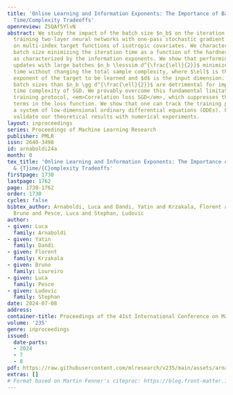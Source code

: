 ```yaml
---
title: 'Online Learning and Information Exponents: The Importance of Batch size &
  Time/Complexity Tradeoffs'
openreview: ZSQAf5YlvN
abstract: We study the impact of the batch size $n_b$ on the iteration time $T$ of
  training two-layer neural networks with one-pass stochastic gradient descent (SGD)
  on multi-index target functions of isotropic covariates. We characterize the optimal
  batch size minimizing the iteration time as a function of the hardness of the target,
  as characterized by the information exponents. We show that performing gradient
  updates with large batches $n_b \lesssim d^{\frac{\ell}{2}}$ minimizes the training
  time without changing the total sample complexity, where $\ell$ is the information
  exponent of the target to be learned and $d$ is the input dimension. However, larger
  batch sizes than $n_b \gg d^{\frac{\ell}{2}}$ are detrimental for improving the
  time complexity of SGD. We provably overcome this fundamental limitation via a different
  training protocol, <em>Correlation loss SGD</em>, which suppresses the auto-correlation
  terms in the loss function. We show that one can track the training progress by
  a system of low-dimensional ordinary differential equations (ODEs). Finally, we
  validate our theoretical results with numerical experiments.
layout: inproceedings
series: Proceedings of Machine Learning Research
publisher: PMLR
issn: 2640-3498
id: arnaboldi24a
month: 0
tex_title: 'Online Learning and Information Exponents: The Importance of Batch size
  & {T}ime/{C}omplexity Tradeoffs'
firstpage: 1730
lastpage: 1762
page: 1730-1762
order: 1730
cycles: false
bibtex_author: Arnaboldi, Luca and Dandi, Yatin and Krzakala, Florent and Loureiro,
  Bruno and Pesce, Luca and Stephan, Ludovic
author:
- given: Luca
  family: Arnaboldi
- given: Yatin
  family: Dandi
- given: Florent
  family: Krzakala
- given: Bruno
  family: Loureiro
- given: Luca
  family: Pesce
- given: Ludovic
  family: Stephan
date: 2024-07-08
address:
container-title: Proceedings of the 41st International Conference on Machine Learning
volume: '235'
genre: inproceedings
issued:
  date-parts:
  - 2024
  - 7
  - 8
pdf: https://raw.githubusercontent.com/mlresearch/v235/main/assets/arnaboldi24a/arnaboldi24a.pdf
extras: []
# Format based on Martin Fenner's citeproc: https://blog.front-matter.io/posts/citeproc-yaml-for-bibliographies/
---
```

